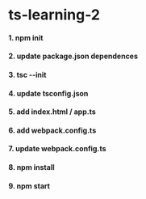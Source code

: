 # ts-learning-2

#### 1. npm init
#### 2. update package.json dependences
#### 3. tsc --init
#### 4. update tsconfig.json
#### 5. add index.html / app.ts
#### 6. add webpack.config.ts
#### 7. update webpack.config.ts
#### 8. npm install
#### 9. npm start
